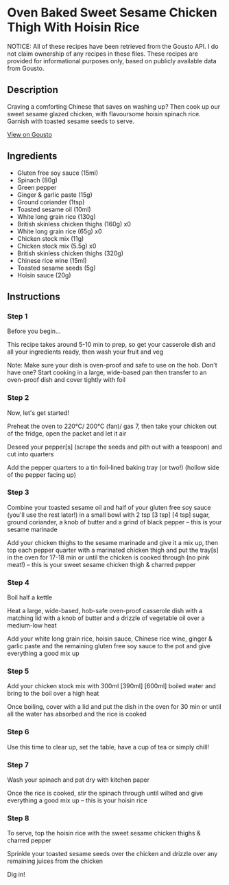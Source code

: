 # Oven Baked Sweet Sesame Chicken Thigh With Hoisin Rice

NOTICE: All of these recipes have been retrieved from the Gousto API. I do not claim ownership of any recipes in these files. These recipes are provided for informational purposes only, based on publicly available data from Gousto.

## Description

Craving a comforting Chinese that saves on washing up? Then cook up our sweet sesame glazed chicken, with flavoursome hoisin spinach rice. Garnish with toasted sesame seeds to serve.

[View on Gousto](https://www.gousto.co.uk/recipes/cookbook/oven-baked-honey-sesame-chicken-with-hoisin-rice)

## Ingredients

- Gluten free soy sauce (15ml)
- Spinach (80g)
- Green pepper
- Ginger & garlic paste (15g)
- Ground coriander (1tsp)
- Toasted sesame oil (10ml)
- White long grain rice (130g)
- British skinless chicken thighs (160g) x0
- White long grain rice (65g) x0
- Chicken stock mix (11g)
- Chicken stock mix (5.5g) x0
- British skinless chicken thighs (320g)
- Chinese rice wine (15ml)
- Toasted sesame seeds (5g)
- Hoisin sauce (20g)

## Instructions


### Step 1

Before you begin...

This recipe takes around 5-10 min<span class="text-danger"> </span>to prep, so get your casserole dish and all your ingredients ready, then wash your fruit and veg

Note: Make sure your dish is oven-proof and safe to use on the hob. Don't have one? Start cooking in a large, wide-based pan then transfer to an oven-proof dish and cover tightly with foil


### Step 2

Now, let's get started!

Preheat the oven to 220°C/ 200°C (fan)/ gas 7, then take your chicken out of the fridge, open the packet and let it air

Deseed your pepper[s] (scrape the seeds and pith out with a teaspoon) and cut into quarters

Add the pepper quarters to a tin foil-lined baking tray (or two!) (hollow side of the pepper facing up)


### Step 3

Combine your toasted sesame oil and half of your gluten free soy sauce (you'll use the rest later!) in a small bowl with 2 tsp <span class="text-purple">[3 tsp]</span> <span class="text-danger">[4 tsp]</span> sugar, ground coriander, a knob of butter and a grind of black pepper – this is your sesame marinade

Add your chicken thighs to the sesame marinade and give it a mix up, then top each pepper quarter with a marinated chicken thigh and put the tray[s] in the oven for 17-18 min or until the chicken is cooked through (no pink meat!) – this is your sweet sesame chicken thigh & charred pepper


### Step 4

Boil half a kettle

Heat a large, wide-based, hob-safe oven-proof casserole dish with a matching lid with a knob of butter and a drizzle of vegetable oil over a medium-low heat

Add your white long grain rice, hoisin sauce, Chinese rice wine, ginger & garlic paste and the remaining gluten free soy sauce to the pot and give everything a good mix up


### Step 5

Add your chicken stock mix with 300ml <span class="text-purple">[390ml]</span> <span class="text-danger">[600ml]</span> boiled water and bring to the boil over a high heat

Once boiling, cover with a lid and put the dish in the oven for 30 min or until all the water has absorbed and the rice is cooked


### Step 6

Use this time to clear up, set the table, have a cup of tea or simply chill!


### Step 7

Wash your spinach and pat dry with kitchen paper

Once the rice is cooked, stir the spinach through until wilted and give everything a good mix up  – this is your hoisin rice

### Step 8

To serve, top the hoisin rice with the sweet sesame chicken thighs & charred pepper

Sprinkle your toasted sesame seeds over the chicken and drizzle over any remaining juices from the chicken

Dig in!

